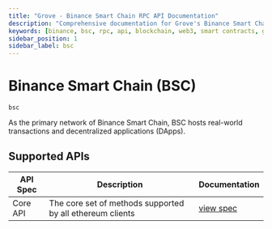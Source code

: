 ```yaml
---
title: "Grove - Binance Smart Chain RPC API Documentation"
description: "Comprehensive documentation for Grove's Binance Smart Chain RPC API, covering endpoint details and integration strategies for blockchain developers."
keywords: [binance, bsc, rpc, api, blockchain, web3, smart contracts, grove, pocket, pokt]
sidebar_position: 1
sidebar_label: bsc
---
```


# Binance Smart Chain (BSC)

`bsc`

As the primary network of Binance Smart Chain, BSC hosts real-world transactions and decentralized applications (DApps). 

## Supported APIs

| API Spec | Description                                               | Documentation                  |
| -------- | --------------------------------------------------------- | ------------------------------ |
| Core API | The core set of methods supported by all ethereum clients | [view spec](../specs/core-api) |
